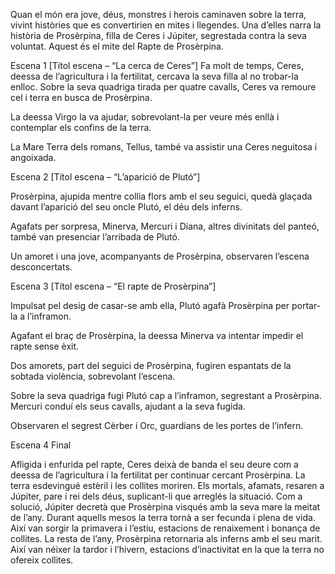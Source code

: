 Quan el món era jove, déus, monstres i herois caminaven sobre la terra, vivint històries que es convertirien en mites i llegendes. 
Una d’elles narra la història de Prosèrpina, filla de Ceres i Júpiter, segrestada contra la seva voluntat. 
Aquest és el mite del Rapte de Prosèrpina. 

Escena 1
[Títol escena – “La cerca de Ceres”]
Fa molt de temps, Ceres, deessa de l’agricultura i la fertilitat, cercava la seva filla al no trobar-la enlloc. 
Sobre la seva quadriga tirada per quatre cavalls, Ceres va remoure cel i terra en busca de Prosèrpina.

La deessa Virgo la va ajudar, sobrevolant-la per veure més enllà i contemplar els confins de la terra. 

La Mare Terra dels romans, Tellus, també va assistir una Ceres neguitosa i angoixada. 

Escena 2
[Títol escena – “L’aparició de Plutó”]

Prosèrpina, ajupida mentre collia flors amb el seu seguici, quedà glaçada davant l’aparició del seu oncle Plutó, el déu dels inferns.

Agafats per sorpresa, Minerva, Mercuri i Diana, altres divinitats del panteó, també van presenciar l’arribada de Plutó. 

Un amoret i una jove, acompanyants de Prosèrpina, observaren l’escena desconcertats.

Escena 3
[Títol escena – “El rapte de Prosèrpina”]

Impulsat pel desig de casar-se amb ella, Plutó agafà Prosèrpina per portar-la a l’inframon.

Agafant el braç de Prosèrpina, la deessa Minerva va intentar impedir el rapte sense èxit.

Dos amorets, part del seguici de Prosèrpina, fugiren espantats de la sobtada violència, sobrevolant l’escena. 

Sobre la seva quadriga fugi Plutó cap a l’inframon, segrestant a Prosèrpina. Mercuri conduí els seus cavalls, ajudant a la seva fugida. 

Observaren el segrest Cèrber i Orc, guardians de les portes de l’infern.

Escena 4
Final

Afligida i enfurida pel rapte, Ceres deixà de banda el seu deure com a deessa de l’agricultura i la fertilitat per continuar cercant Prosèrpina.
La terra esdevingué estèril i les collites moriren. 
Els mortals, afamats, resaren a Júpiter, pare i rei dels déus, suplicant-li que arreglés la situació.
Com a solució, Júpiter decretà que Prosèrpina visqués amb la seva mare la meitat de l’any.
Durant aquells mesos la terra tornà a ser fecunda i plena de vida. 
Així van sorgir la primavera i l’estiu, estacions de renaixement i bonança de collites.
La resta de l’any, Prosèrpina retornaria als inferns amb el seu marit. 
Així van néixer la tardor i l’hivern, estacions d’inactivitat en la que la terra no ofereix collites.
